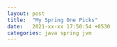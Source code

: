 ```yaml
---
layout: post
title:  "My Spring One Picks"
date:   2021-xx-xx 17:50:54 +0530
categories: java spring jvm
---
```


